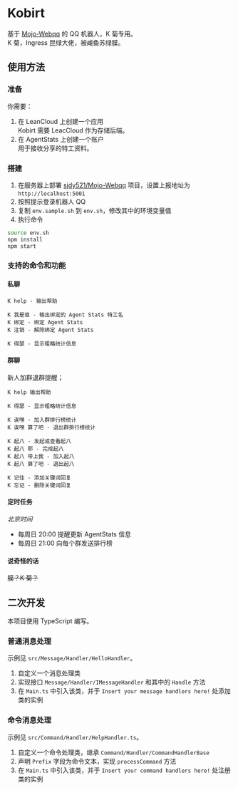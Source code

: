 # Kobirt
基于 [Mojo-Webqq](https://github.com/sjdy521/Mojo-Webqq) 的 QQ 机器人，K 菊专用。  
K 菊，Ingress 昆绿大佬，被<del>咸鱼</del>苏绿膜。

## 使用方法
### 准备
你需要：

1. 在 LeanCloud 上创建一个应用  
Kobirt 需要 LeacCloud 作为存储后端。
2. 在 AgentStats 上创建一个账户  
用于接收分享的特工资料。

### 搭建
1. 在服务器上部署 [sjdy521/Mojo-Webqq](https://github.com/sjdy521/Mojo-Webqq) 项目，设置上报地址为 `http://localhost:5001`
2. 按照提示登录机器人 QQ
3. 复制 `env.sample.sh` 到 `env.sh`，修改其中的环境变量值
4. 执行命令
```sh
source env.sh
npm install
npm start
```

### 支持的命令和功能
#### 私聊
```
K help - 输出帮助

K 我是谁 - 输出绑定的 Agent Stats 特工名
K 绑定 - 绑定 Agent Stats
K 注销 - 解除绑定 Agent Stats

K 得瑟 - 显示粗略统计信息
```
#### 群聊
新人加群退群提醒；
```
K help 输出帮助

K 得瑟 - 显示粗略统计信息

K 诶嘿 - 加入群排行榜统计
K 诶嘿 算了吧 - 退出群排行榜统计

K 起八 - 发起或查看起八
K 起八 耶 - 完成起八
K 起八 带上我 - 加入起八
K 起八 算了吧 - 退出起八

K 记住 - 添加关键词回复
K 忘记 - 删除关键词回复
```
#### 定时任务
*北京时间*
- 每周日 20:00 提醒更新 AgentStats 信息
- 每周日 21:00 向每个群发送排行榜

#### 说奇怪的话
<del>膜？K 菊？</del>

## 二次开发
本项目使用 TypeScript 编写。
### 普通消息处理
示例见 `src/Message/Handler/HelloHandler`。

1. 自定义一个消息处理类
2. 实现接口 `Message/Handler/IMessageHandler` 和其中的 `Handle` 方法
3. 在 `Main.ts` 中引入该类，并于 `Insert your message handlers here!` 处添加类的实例

### 命令消息处理
示例见 `src/Command/Handler/HelpHandler.ts`。

1. 自定义一个命令处理类，继承 `Command/Handler/CommandHandlerBase`
2. 声明 `Prefix` 字段为命令文本，实现 `processCommand` 方法
3. 在 `Main.ts` 中引入该类，并于 `Insert your command handlers here!` 处注册类的实例

